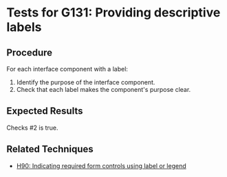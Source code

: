 # Tests for G131: Providing descriptive labels

## Procedure

For each interface component with a label:

1. Identify the purpose of the interface component.
2. Check that each label makes the component's purpose clear.

## Expected Results

Checks #2 is true.

## Related Techniques
- [H90: Indicating required form controls using label or legend]()
